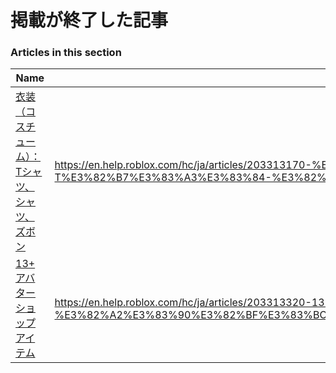 # 掲載が終了した記事  
### Articles in this section
Name|URL
-|-
[衣装（コスチューム）：Tシャツ、シャツ、ズボン](./衣装（コスチューム）：Tシャツ、シャツ、ズボン.html) |https://en.help.roblox.com/hc/ja/articles/203313170-%E8%A1%A3%E8%A3%85-%E3%82%B3%E3%82%B9%E3%83%81%E3%83%A5%E3%83%BC%E3%83%A0-T%E3%82%B7%E3%83%A3%E3%83%84-%E3%82%B7%E3%83%A3%E3%83%84-%E3%82%BA%E3%83%9C%E3%83%B3
[13+アバターショップアイテム](./13+アバターショップアイテム.html) |https://en.help.roblox.com/hc/ja/articles/203313320-13-%E3%82%A2%E3%83%90%E3%82%BF%E3%83%BC%E3%82%B7%E3%83%A7%E3%83%83%E3%83%97%E3%82%A2%E3%82%A4%E3%83%86%E3%83%A0